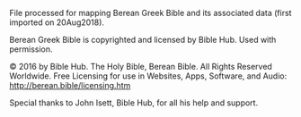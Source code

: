 File processed for mapping Berean Greek Bible and its associated data (first imported on 20Aug2018).

Berean Greek Bible is copyrighted and licensed by Bible Hub.  Used with permission.

© 2016 by Bible Hub. The Holy Bible, Berean Bible. All Rights Reserved Worldwide. Free Licensing for use in Websites, Apps, Software, and Audio:  <a href='http://berean.bible/licensing.htm'>http://berean.bible/licensing.htm</a>

Special thanks to John Isett, Bible Hub, for all his help and support.
